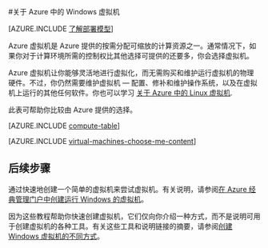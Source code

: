 <properties
	pageTitle="关于 Windows 虚拟机 | Azure"
	description="了解使用两种部署模型的 Azure 中 Windows 虚拟机的基本信息。"
	services="virtual-machines-windows"
	documentationCenter=""
	authors="cynthn"
	manager="timlt"
	editor="tysonn"
	tags="azure-resource-manager,azure-service-management"/>

<tags
	ms.service="virtual-machines-windows"
	ms.date="03/10/2016"
	wacn.date="05/24/2016"/>

#关于 Azure 中的 Windows 虚拟机 

[AZURE.INCLUDE [了解部署模型](../includes/learn-about-deployment-models-both-include.md)]


Azure 虚拟机是 Azure 提供的按需分配可缩放的计算资源之一。通常情况下，如果你对于计算环境所需的控制权比其他选择可提供的还要多，你会选择虚拟机。

Azure 虚拟机让你能够灵活地进行虚拟化，而无需购买和维护运行虚拟机的物理硬件。不过，你仍然需要维护虚拟机 — 配置、修补和维护操作系统，以及在虚拟机上运行的其他任何软件。你也可以学习 [关于 Azure 中的 Linux 虚拟机](/documentation/articles/virtual-machines-linux-about).

此表可帮助你比较由 Azure 提供的选择。

[AZURE.INCLUDE [compute-table](../includes/compute-options-table.md)]

[AZURE.INCLUDE [virtual-machines-choose-me-content](../includes/virtual-machines-choose-me-content.md)]

## 后续步骤

通过快速地创建一个简单的虚拟机来尝试虚拟机。有关说明，请参阅[在 Azure 经典管理门户中创建运行 Windows 的虚拟机](/documentation/articles/virtual-machines-windows-classic-tutorial)。

因为这些教程帮助你快速创建虚拟机，它们仅向你介绍一种方式，而不是说明可用于创建虚拟机的各种工具。有关这些工具和说明链接的摘要，请参阅[创建 Windows 虚拟机的不同方式](/documentation/articles/virtual-machines-windows-creation-choices)。

<!---HONumber=Mooncake_1207_2015-->